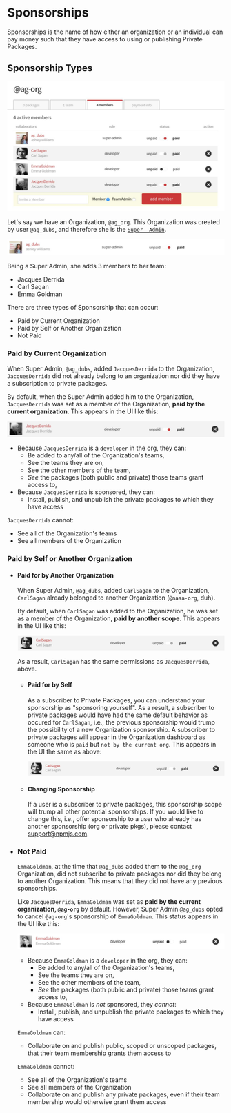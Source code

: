 # Sponsorships

Sponsorships is the name of how either an organization or an
individual can pay money such that they have access to using or
publishing Private Packages.

## Sponsorship Types

![org-sponsorship levels](/images/ships-dashboard.png)

Let's say we have an Organization, `@ag_org`. This Organization
was created by user `@ag_dubs`, and therefore she is the [`Super 
Admin`]. 

![super admin](/images/ships-superadmin.png)

Being a Super Admin, she adds 3 members to her team:

- Jacques Derrida
- Carl Sagan
- Emma Goldman

There are three types of Sponsorship that can occur:

- Paid by Current Organization
- Paid by Self or Another Organization
- Not Paid

### Paid by Current Organization

When Super Admin, `@ag_dubs`, added `JacquesDerrida` to the Organization,
`JacquesDerrida` did not already belong to an organization nor did they have a
subscription to private packages.

By default, when the Super Admin added him to the Organization, `JacquesDerrida`
was set as a member of the Organization, **paid by the current organization**.
This appears in the UI like this:

![paid by current org](/images/ships-paidcurrent.png)

- Because `JacquesDerrida` is a `developer` in the org, they can:
  - Be added to any/all of the Organization's teams,
  - See the teams they are on,
  - See the other members of the team,
  - _See_ the packages (both public and private) those teams grant access to,
- Because `JacquesDerrida` is sponsored, they can:
  - Install, publish, and unpublish the private packages to which they have access

`JacquesDerrida` cannot:
  - See all of the Organization's teams
  - See all members of the Organization

### Paid by Self or Another Organization

- #### Paid for by Another Organization
  
  When Super Admin, `@ag_dubs`, added `CarlSagan` to the Organization, `CarlSagan`
  already belonged to another Organization (`@nasa-org`, duh).

  By default, when `CarlSagan` was added to the Organization, he was set as a member
  of the Organization, **paid by another scope**. This appears in the UI like this:

  ![paid, but not by the org](/images/ships-paidother.png)

  As a result, `CarlSagan` has the same permissions as `JacquesDerrida`, above.

  - #### Paid for by Self
  
    As a subscriber to Private Packages, you can understand your sponsorship as "sponsoring
    yourself". As a result, a subscriber to private packages would have had the same
    default behavior as occured for `CarlSagan`, i.e., the previous sponsorship would
    trump the possibility of a new Organization sponsorship. A subscriber to private
    packages will appear in the Organization dashboard as someone who is `paid` but
    `not by the current org`. This appears in the UI the same as above:

    ![paid, but not by the org](/images/ships-paidother.png)

  - #### Changing Sponsorship

    If a user is a subscriber to private packages, this sponsorship scope will
    trump all other potential sponsorships. If you would like to change this, i.e.,
    offer sponsorship to a user who already has another sponsorship (org or private pkgs),
    please contact [support@npmjs.com](mailto:support@npmjs.com). 

- ### Not Paid

  `EmmaGoldman`, at the time that `@ag_dubs` added them to the `@ag_org` Organization,
  did not subscribe to private packages nor did they belong to another Organization.
  This means that they did not have any previous sponsorships.

  Like `JacquesDerrida`, `EmmaGoldman` was set as **paid by the current organization,
  `@ag-org`** by default. However, Super Admin `@ag_dubs` opted to cancel `@ag-org`'s
  sponsorship of `EmmaGoldman`. This status appears in the UI like this:

  ![not paid](/images/ships-notpaid.png)

  - Because `EmmaGoldman` is a `developer` in the org, they can:
    - Be added to any/all of the Organization's teams,
    - See the teams they are on,
    - See the other members of the team,
    - _See_ the packages (both public and private) those teams grant access to,
  - Because `EmmaGoldman` is _not_ sponsored, they _cannot_:
    - Install, publish, and unpublish the private packages to which they have access

  `EmmaGoldman` can:
    - Collaborate on and publish public, scoped or unscoped packages, that their team
      membership grants them access to

  `EmmaGoldman` cannot:
    - See all of the Organization's teams
    - See all members of the Organization
    - Collaborate on and publish any private packages, even if their team membership
      would otherwise grant them access

[`Super Admin`]: /orgs/roles#Super-Admin    

